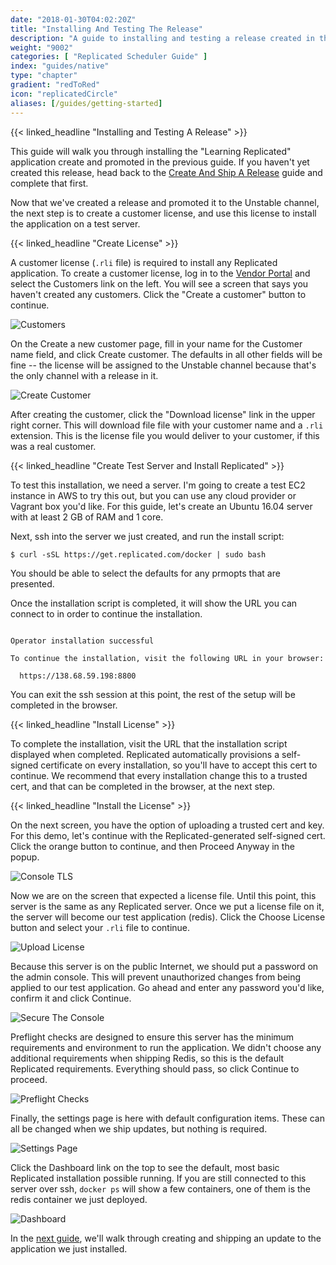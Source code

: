 ```yaml
---
date: "2018-01-30T04:02:20Z"
title: "Installing And Testing The Release"
description: "A guide to installing and testing a release created in the Replicated Native Scheduler"
weight: "9002"
categories: [ "Replicated Scheduler Guide" ]
index: "guides/native"
type: "chapter"
gradient: "redToRed"
icon: "replicatedCircle"
aliases: [/guides/getting-started]
---
```


{{< linked_headline "Installing and Testing A Release" >}}

This guide will walk you through installing the "Learning Replicated" application create and promoted in the previous guide. If you haven't yet created this release, head back to the [Create And Ship A Release](../create-release) guide and complete that first.

Now that we've created a release and promoted it to the Unstable channel, the next step is to create a customer license, and use this license to install the application on a test server.

{{< linked_headline "Create License" >}}

A customer license (`.rli` file) is required to install any Replicated application. To create a customer license, log in to the [Vendor Portal](https://vendor.replicated.com) and select the Customers link on the left. You will see a screen that says you haven't created any customers. Click the "Create a customer" button to continue.

![Customers](/images/guides/native/customers.png)

On the Create a new customer page, fill in your name for the Customer name field, and click Create customer. The defaults in all other fields will be fine -- the license will be assigned to the Unstable channel because that's the only channel with a release in it.

![Create Customer](/images/guides/native/create-customer.png)

After creating the customer, click the "Download license" link in the upper right corner. This will download file file with your customer name and a `.rli` extension. This is the license file you would deliver to your customer, if this was a real customer.

{{< linked_headline "Create Test Server and Install Replicated" >}}

To test this installation, we need a server. I'm going to create a test EC2 instance in AWS to try this out, but you can use any cloud provider or Vagrant box you'd like. For this guide, let's create an Ubuntu 16.04 server with at least 2 GB of RAM and 1 core.

Next, ssh into the server we just created, and run the install script:

```shell
$ curl -sSL https://get.replicated.com/docker | sudo bash
```

You should be able to select the defaults for any prmopts that are presented.

Once the installation script is completed, it will show the URL you can connect to in order to continue the installation.

```shell

Operator installation successful

To continue the installation, visit the following URL in your browser:

  https://138.68.59.198:8800
```

You can exit the ssh session at this point, the rest of the setup will be completed in the browser.

{{< linked_headline "Install License" >}}

To complete the installation, visit the URL that the installation script displayed when completed. Replicated automatically provisions a self-signed certificate on every installation, so you'll have to accept this cert to continue. We recommend that every installation change this to a trusted cert, and that can be completed in the browser, at the next step.

{{< linked_headline "Install the License" >}}

On the next screen, you have the option of uploading a trusted cert and key. For this demo, let's continue with the Replicated-generated self-signed cert. Click the orange button to continue, and then Proceed Anyway in the popup.

![Console TLS](/images/guides/native/admin-console-tls.png)

Now we are on the screen that expected a license file. Until this point, this server is the same as any Replicated server. Once we put a license file on it, the server will become our test application (redis). Click the Choose License button and select your `.rli` file to continue.

![Upload License](/images/guides/native/upload-license.png)

Because this server is on the public Internet, we should put a password on the admin console. This will prevent unauthorized changes from being applied to our test application. Go ahead and enter any password you'd like, confirm it and click Continue.

![Secure The Console](/images/guides/native/secure-console.png)

Preflight checks are designed to ensure this server has the minimum requirements and environment to run the application. We didn't choose any additional requirements when shipping Redis, so this is the default Replicated requirements. Everything should pass, so click Continue to proceed.

![Preflight Checks](/images/guides/native/preflight.png)

Finally, the settings page is here with default configuration items. These can all be changed when we ship updates, but nothing is required.

![Settings Page](/images/guides/native/settings.png)

Click the Dashboard link on the top to see the default, most basic Replicated installation possible running. If you are still connected to this server over ssh, `docker ps` will show a few containers, one of them is the redis container we just deployed.

![Dashboard](/images/guides/native/dashboard.png)

In the [next guide](../iterate), we'll walk through creating and shipping an update to the application we just installed.